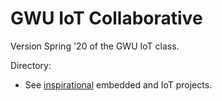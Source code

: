 # GWU IoT Collaborative

Version Spring '20 of the GWU IoT class.

Directory:

- See [inspirational](https://github.com/gwu-iot/version_s20/inspiration.md) embedded and IoT projects.
